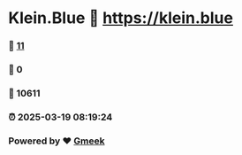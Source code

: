 # Klein.Blue :link: https://klein.blue 
### :page_facing_up: [11](https://klein.blue/tag.html) 
### :speech_balloon: 0 
### :hibiscus: 10611 
### :alarm_clock: 2025-03-19 08:19:24 
### Powered by :heart: [Gmeek](https://github.com/Meekdai/Gmeek)

